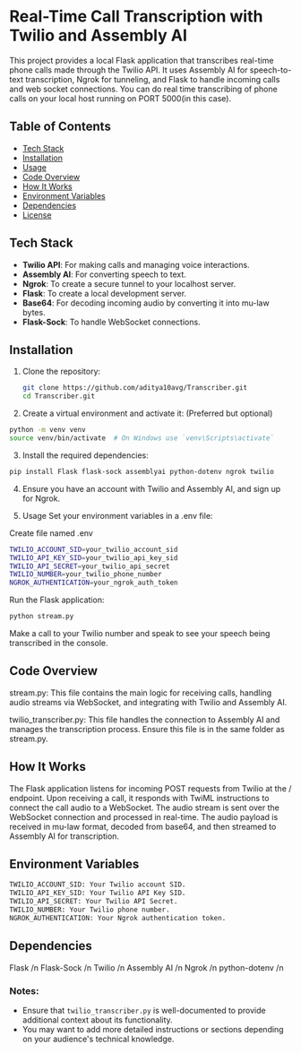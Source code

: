 # Real-Time Call Transcription with Twilio and Assembly AI

This project provides a local Flask application that transcribes real-time phone calls made through the Twilio API. It uses Assembly AI for speech-to-text transcription, Ngrok for tunneling, and Flask to handle incoming calls and web socket connections. You can do real time transcribing of phone calls on your local host running on PORT 5000(in this case).

## Table of Contents
- [Tech Stack](#tech-stack)
- [Installation](#installation)
- [Usage](#usage)
- [Code Overview](#code-overview)
- [How It Works](#how-it-works)
- [Environment Variables](#environment-variables)
- [Dependencies](#dependencies)
- [License](#license)

## Tech Stack

- **Twilio API**: For making calls and managing voice interactions.
- **Assembly AI**: For converting speech to text.
- **Ngrok**: To create a secure tunnel to your localhost server.
- **Flask**: To create a local development server.
- **Base64**: For decoding incoming audio by converting it into mu-law bytes.
- **Flask-Sock**: To handle WebSocket connections.

## Installation

1. Clone the repository:

   ```bash
   git clone https://github.com/aditya10avg/Transcriber.git
   cd Transcriber.git
   ```
2. Create a virtual environment and activate it: (Preferred but optional)

```bash
python -m venv venv
source venv/bin/activate  # On Windows use `venv\Scripts\activate`
```

3. Install the required dependencies:

``` bash
pip install Flask flask-sock assemblyai python-dotenv ngrok twilio
```

4. Ensure you have an account with Twilio and Assembly AI, and sign up for Ngrok.

5. Usage
Set your environment variables in a .env file:

Create file named .env
```bash
TWILIO_ACCOUNT_SID=your_twilio_account_sid
TWILIO_API_KEY_SID=your_twilio_api_key_sid
TWILIO_API_SECRET=your_twilio_api_secret
TWILIO_NUMBER=your_twilio_phone_number
NGROK_AUTHENTICATION=your_ngrok_auth_token
```

Run the Flask application:
```bash
python stream.py
```

Make a call to your Twilio number and speak to see your speech being transcribed in the console.

## Code Overview
stream.py: This file contains the main logic for receiving calls, handling audio streams via WebSocket, and integrating with Twilio and Assembly AI.

twilio_transcriber.py: This file handles the connection to Assembly AI and manages the transcription process. Ensure this file is in the same folder as stream.py.

## How It Works
The Flask application listens for incoming POST requests from Twilio at the / endpoint.
Upon receiving a call, it responds with TwiML instructions to connect the call audio to a WebSocket.
The audio stream is sent over the WebSocket connection and processed in real-time.
The audio payload is received in mu-law format, decoded from base64, and then streamed to Assembly AI for transcription.


## Environment Variables
``` bash
TWILIO_ACCOUNT_SID: Your Twilio account SID.
TWILIO_API_KEY_SID: Your Twilio API Key SID.
TWILIO_API_SECRET: Your Twilio API Secret.
TWILIO_NUMBER: Your Twilio phone number.
NGROK_AUTHENTICATION: Your Ngrok authentication token.
```

## Dependencies
Flask /n
Flask-Sock /n
Twilio /n
Assembly AI /n
Ngrok /n
python-dotenv /n


### Notes:

- Ensure that `twilio_transcriber.py` is well-documented to provide additional context about its functionality.
- You may want to add more detailed instructions or sections depending on your audience's technical knowledge.
